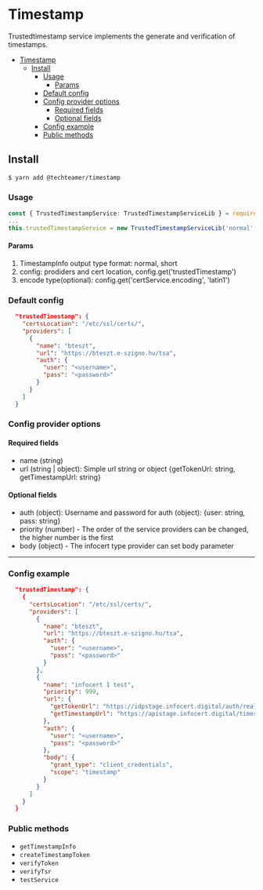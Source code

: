 # Timestamp

Trustedtimestamp service implements the generate and verification of timestamps.

- [Timestamp](#timestamp)
  - [Install](#install)
    - [Usage](#usage)
      - [Params](#params)
    - [Default config](#default-config)
    - [Config provider options](#config-provider-options)
      - [Required fields](#required-fields)
      - [Optional fields](#optional-fields)
    - [Config example](#config-example)
    - [Public methods](#public-methods)

## Install

```shell
$ yarn add @techteamer/timestamp
```

### Usage

```ts
const { TrustedTimestampService: TrustedTimestampServiceLib } = require('@techteamer/timestamp')
...
this.trustedTimestampService = new TrustedTimestampServiceLib('normal', config.get('trustedTimestamp'), config.get('certService.encoding', 'latin1'))
```

#### Params

1. TimestampInfo output type format: normal, short
2. config: prodiders and cert location, config.get('trustedTimestamp')
3. encode type(optional): config.get('certService.encoding', 'latin1')

### Default config

```json
  "trustedTimestamp": {
    "certsLocation": "/etc/ssl/certs/",
    "providers": [
      {
        "name": "bteszt",
        "url": "https://bteszt.e-szigno.hu/tsa",
        "auth": {
          "user": "<username>",
          "pass": "<password>"
        }
      }
    ]
  }
```

### Config provider options

#### Required fields

- name (string)
- url (string | object): Simple url string or object {getTokenUrl: string, getTimestampUrl: string}

#### Optional fields

- auth (object): Username and password for auth (object): {user: string, pass: string}
- priority (number) - The order of the service providers can be changed, the higher number is the first
- body (object) - The infocert type provider can set body parameter

---

### Config example

```json
  "trustedTimestamp": {
    {
      "certsLocation": "/etc/ssl/certs/",
      "providers": [
        {
          "name": "bteszt",
          "url": "https://bteszt.e-szigno.hu/tsa",
          "auth": {
            "user": "<username>",
            "pass": "<password>"
          }
        },
        {
          "name": "infocert 1 test",
          "priority": 999,
          "url": {
            "getTokenUrl": "https://idpstage.infocert.digital/auth/realms/delivery/protocol/openid-connect/token",
            "getTimestampUrl": "https://apistage.infocert.digital/timestamp/v1/apply"
          },
          "auth": {
            "user": "<username>",
            "pass": "<password>"
          },
          "body": {
            "grant_type": "client_credentials",
            "scope": "timestamp"
          }
        }
      ]
    }
  }
```

### Public methods

- `getTimestampInfo`
- `createTimestampToken`
- `verifyToken`
- `verifyTsr`
- `testService`
